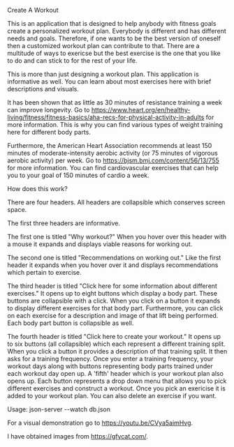 Create A Workout

This is an application that is designed to help anybody with fitness goals create a personalized workout plan.  Everybody is different and has different needs and goals.  Therefore, if one wants to be the best version of oneself then a customized workout plan can contribute to that.  There are a multitude of ways to exericse but the best exercise is the one that you like to do and can stick to for the rest of your life.

This is more than just designing a workout plan.  This application is informative as well.  You can learn about most exercises here with brief descriptions and visuals.

It has been shown that as little as 30 minutes of resistance training a week can improve longevity.  Go to https://www.heart.org/en/healthy-living/fitness/fitness-basics/aha-recs-for-physical-activity-in-adults for more information.  This is why you can find various types of weight training here for different body parts.

Furthermore, the American Heart Association recommends at least 150 minutes of moderate-intensity aerobic activity (or 75 minutes of vigorous aerobic activity) per week. Go to https://bjsm.bmj.com/content/56/13/755 for more information.  You can find cardiovascular exercises that can help you to your goal of 150 minutes of cardio a week.

How does this work?

There are four headers.  All headers are collapsible which conserves screen space.  

The first three headers are informative.

The first one is titled "Why workout?"  When you hover over this header with a mouse it expands and displays viable reasons for working out.

The second one is titled "Recommendations on working out."  Like the first header it expands when you hover over it and displays recommendations which pertain to exercise.

The third header is titled "Click here for some information about different exercises."  It opens up to eight buttons which display a body part.  These buttons are collapsible with a click. When you click on a button it expands to display different exercises for that body part.  Furthermore, you can click on each exercise for a description and image of that lift being performed.  Each body part button is collapsible as well.

The fourth header is titled "Click here to create your workout."  It opens up to six buttons (all collapsible) which each represent a different training split.  When you click a button it provides a description of that training split.  It then asks for a training frequency.  Once you enter a training frequency, your workout days along with buttons representing body parts trained under each workout day open up.  A 'fifth' header which is your workout plan also opens up.  Each button represents a drop down menu that allows you to pick different exercises and construct a workout.  Once you pick an exericise it is added to your workout plan.  You can also delete an exercise if you want.

Usage: 
    json-server --watch db.json

For a visual demonstration go to https://youtu.be/CVya5aimHvg.

I have obtained images from https://gfycat.com/. 
